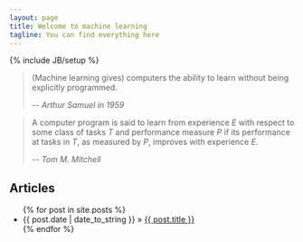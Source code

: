```yaml
---
layout: page
title: Welcome to machine learning
tagline: You can find everything here
---
```

{% include JB/setup %}

> (Machine learning gives) computers the ability to learn without being explicitly programmed.
>
> -- <cite>Arthur Samuel in 1959</cite>

> A computer program is said to learn from experience _E_ with respect to some class of tasks _T_ and performance measure _P_ if its performance at tasks in _T_, as measured by _P_, improves with experience _E_.
>
> -- <cite>Tom M. Mitchell</cite>

## Articles

<ul class="posts">
  {% for post in site.posts %}
    <li><span>{{ post.date | date_to_string }}</span> &raquo; <a href="{{ BASE_PATH }}{{ post.url }}">{{ post.title }}</a></li>
  {% endfor %}
</ul>
